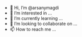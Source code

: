 - 👋 Hi, I’m @arsanymagdi
- 👀 I’m interested in ...
- 🌱 I’m currently learning ...
- 💞️ I’m looking to collaborate on ...
- 📫 How to reach me ...

<!---
arsanymagdi/arsanymagdi is a ✨ special ✨ repository because its `README.md` (this file) appears on your GitHub profile.
You can click the Preview link to take a look at your changes.
--->
